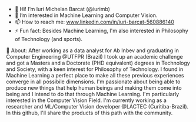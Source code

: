 - 👋 Hi! I’m Iuri Michelan Barcat (@iurimb)
- 👀 I’m interested in Machine Learning and Computer Vision.
- 📫 How to reach me: www.linkedin.com/in/iuri-barcat-560886140
- ⚡ Fun fact: Besides Machine Learning, I'm also interested in Philosophy of Technology (and sports).

💞️ About:
After working as a data analyst for Ab Inbev and graduating in Computer Engineering @UTFPR (Brazil) I took up an academic challenge and got a Masters and a Doctorate (PHD equivalent) degrees in Technology and Society, with a keen interest for Philosophy of Technology. I found in Machine Learning a perfect place to make all these previous experiences converge in all possibile dimensions. I'm passionate about being able to produce new things that help human beings and making them come into being and I intend to do that through Machine Learning. I'm particularly interested in the Computer Vision Field. I'm currently working as a researcher and ML/Computer Vision developer @LACTEC (Curitiba-Brazil). In this github, I'll share the products of this path with the community. 


<!---

- 🌱 I’m currently learning ...
- 💞️ I’m looking to collaborate on ...


- 😄 Pronouns: He/Him

iurimb/iurimb is a ✨ special ✨ repository because its `README.md` (this file) appears on your GitHub profile.
You can click the Preview link to take a look at your changes.
--->
